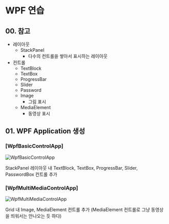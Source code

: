 # WPF 연습

## 00. 참고

* 레이아웃
    * StackPanel
        * 다수의 컨트롤을 쌓아서 표시하는 레이아웃
* 컨트롤
    * TextBlock
    * TextBox
    * ProgressBar
    * Slider
    * Password
    * Image
        * 그림 표시
    * MediaElement
        * 동영상 표시

## 01. WPF Application 생성

### [WpfBasicControlApp]

![WpfBasicControlApp](https://user-images.githubusercontent.com/23272977/137762748-e28d6ef6-1481-45e8-a9c5-a96b7b7c995c.png)

StackPanel 레이아웃 내 TextBlock, TextBox, ProgressBar, Slider, PasswordBox 컨트롤 추가

### [WpfMultiMediaControlApp]

![WpfMultiMediaControlApp](https://user-images.githubusercontent.com/23272977/137762780-e5824981-7a94-4730-b6b8-f55a96eba3a0.png)

Grid 내 Image, MediaElement 컨트롤 추가
(MediaElement 컨트롤로 그냥 동영상을 띄워서는 안나오는 듯 하다)
